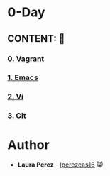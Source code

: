 # 0-Day

## CONTENT: :crystal_ball:

### [0. Vagrant](https://github.com/lperezcas16/holbertonschool-zero_day/tree/master/0x00-vagrant)

### [1. Emacs](https://github.com/lperezcas16/holbertonschool-zero_day/tree/master/0x01-emacs)

### [2. Vi](https://github.com/lperezcas16/holbertonschool-zero_day/tree/master/0x02-vi)

### [3. Git](https://github.com/lperezcas16/holbertonschool-zero_day/tree/master/0x03-git)

# Author
* **Laura Perez** - [lperezcas16](https://github.com/lperezcas16) :smile_cat:  
